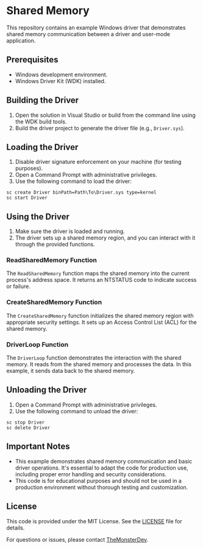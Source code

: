 # Shared Memory

This repository contains an example Windows driver that demonstrates shared memory communication between a driver and user-mode application.

## Prerequisites

- Windows development environment.
- Windows Driver Kit (WDK) installed.

## Building the Driver

1. Open the solution in Visual Studio or build from the command line using the WDK build tools.
2. Build the driver project to generate the driver file (e.g., `Driver.sys`).

## Loading the Driver

1. Disable driver signature enforcement on your machine (for testing purposes).
2. Open a Command Prompt with administrative privileges.
3. Use the following command to load the driver:

```
sc create Driver binPath=Path\To\Driver.sys type=kernel
sc start Driver
```

## Using the Driver

1. Make sure the driver is loaded and running.
2. The driver sets up a shared memory region, and you can interact with it through the provided functions.

### ReadSharedMemory Function

The `ReadSharedMemory` function maps the shared memory into the current process's address space. It returns an NTSTATUS code to indicate success or failure.

### CreateSharedMemory Function

The `CreateSharedMemory` function initializes the shared memory region with appropriate security settings. It sets up an Access Control List (ACL) for the shared memory.

### DriverLoop Function

The `DriverLoop` function demonstrates the interaction with the shared memory. It reads from the shared memory and processes the data. In this example, it sends data back to the shared memory.

## Unloading the Driver

1. Open a Command Prompt with administrative privileges.
2. Use the following command to unload the driver:

```
sc stop Driver
sc delete Driver
```

## Important Notes

- This example demonstrates shared memory communication and basic driver operations. It's essential to adapt the code for production use, including proper error handling and security considerations.
- This code is for educational purposes and should not be used in a production environment without thorough testing and customization.

## License

This code is provided under the MIT License. See the [LICENSE](LICENSE) file for details.

For questions or issues, please contact [TheMonsterDev](mailto:themonsterdev@gmail.com).
